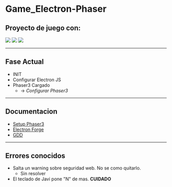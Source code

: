 # Game_Electron-Phaser

## Proyecto de juego con:

![](https://upload.wikimedia.org/wikipedia/commons/9/91/Electron_Software_Framework_Logo.svg)
![](https://jaki-jezyk-programowania.pl/img/technologies/phaser.png)
![](https://camo.githubusercontent.com/6ed9c2c50ea2a6dc8fa23f8f41fcb98aebf2b0eb4e816c7c85247280331bd4fa/68747470733a2f2f796f67656e6472612e6d652f323031372f30372f32302f6d6967726174696f6e2d6d616e69612f68746d6c2d6a732d6373732e706e67)

---

## Fase Actual

- INIT
- Configurar Electron JS
- Phaser3 Cargado
  - -> _Configurar Phaser3_

---

## Documentacion

- [Setup Phaser3](https://storage.googleapis.com/assets.ourcade.co/books/Infinite_Jumper_Phaser3_Modern_JavaScript.pdf?ck_subscriber_id=2069688351)
- [Electron Forge](https://www.electronforge.io/)
- [GDD](https://www.figma.com/file/BbPybFKTaRKF4kqJK1eaTB/GDD?node-id=0%3A1&t=q5YVdGGZs2QbXo3I-1)

---

## Errores conocidos

- Salta un warning sobre seguridad web. No se como quitarlo.
  - Sin resolver
- El teclado de Javi pone "N" de mas. **CUIDADO**
